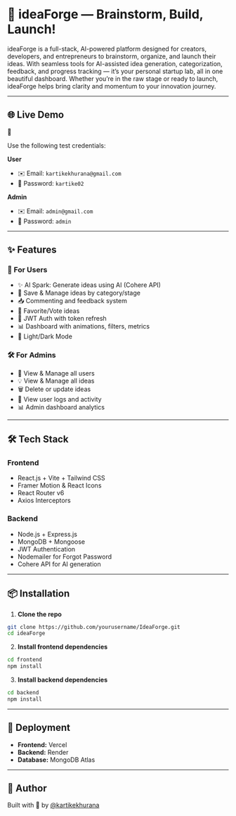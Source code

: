 

# 🚀 ideaForge — Brainstorm, Build, Launch!

ideaForge is a full-stack, AI-powered platform designed for creators, developers, and entrepreneurs to brainstorm, organize, and launch their ideas. With seamless tools for AI-assisted idea generation, categorization, feedback, and progress tracking — it’s your personal startup lab, all in one beautiful dashboard. Whether you’re in the raw stage or ready to launch, ideaForge helps bring clarity and momentum to your innovation journey.


---

## 🌐 Live Demo

🔗 

Use the following test credentials:

**User**
- ✉️ Email: `kartikekhurana@gmail.com`
- 🔑 Password: `kartike02`

**Admin**
- ✉️ Email: `admin@gmail.com`
- 🔑 Password: `admin`

---

## ✨ Features

### 🧠 For Users
- ✨ AI Spark: Generate ideas using AI (Cohere API)
- 💾 Save & Manage ideas by category/stage
- 📥 Commenting and feedback system
- 💖 Favorite/Vote ideas
- 🔐 JWT Auth with token refresh
- 📊 Dashboard with animations, filters, metrics
- 🌙 Light/Dark Mode

### 🛠️ For Admins
- 👥 View & Manage all users
- 💡 View & Manage all ideas
- 🗑️ Delete or update ideas
- 🧾 View user logs and activity
- 📊 Admin dashboard analytics

---

## 🛠️ Tech Stack

### Frontend
- React.js + Vite + Tailwind CSS
- Framer Motion & React Icons
- React Router v6
- Axios Interceptors

### Backend
- Node.js + Express.js
- MongoDB + Mongoose
- JWT Authentication
- Nodemailer for Forgot Password
- Cohere API for AI generation

---

## 📦 Installation

1. **Clone the repo**

```bash
git clone https://github.com/yourusername/IdeaForge.git
cd ideaForge
```

2. **Install frontend dependencies**

```bash
cd frontend
npm install
```

3. **Install backend dependencies**

```bash
cd backend
npm install
```

---



## 🚀 Deployment

- **Frontend:** Vercel
- **Backend:** Render
- **Database:** MongoDB Atlas

---

## 🙌 Author

Built with 💙 by [@kartikekhurana](https://github.com/kartikekhurana)
